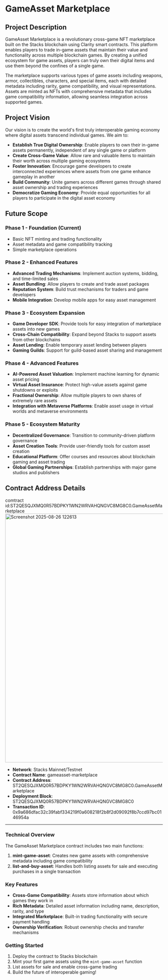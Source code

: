 # GameAsset Marketplace

## Project Description

GameAsset Marketplace is a revolutionary cross-game NFT marketplace built on the Stacks blockchain using Clarity smart contracts. This platform enables players to trade in-game assets that maintain their value and functionality across multiple blockchain games. By creating a unified ecosystem for game assets, players can truly own their digital items and use them beyond the confines of a single game.

The marketplace supports various types of game assets including weapons, armor, collectibles, characters, and special items, each with detailed metadata including rarity, game compatibility, and visual representations. Assets are minted as NFTs with comprehensive metadata that includes game compatibility information, allowing seamless integration across supported games.

## Project Vision

Our vision is to create the world's first truly interoperable gaming economy where digital assets transcend individual games. We aim to:

- **Establish True Digital Ownership**: Enable players to own their in-game assets permanently, independent of any single game or platform
- **Create Cross-Game Value**: Allow rare and valuable items to maintain their worth across multiple gaming ecosystems
- **Foster Innovation**: Encourage game developers to create interconnected experiences where assets from one game enhance gameplay in another
- **Build Community**: Unite gamers across different games through shared asset ownership and trading experiences
- **Democratize Gaming Economy**: Provide equal opportunities for all players to participate in the digital asset economy

## Future Scope

### Phase 1 - Foundation (Current)
- Basic NFT minting and trading functionality
- Asset metadata and game compatibility tracking
- Simple marketplace operations

### Phase 2 - Enhanced Features
- **Advanced Trading Mechanisms**: Implement auction systems, bidding, and time-limited sales
- **Asset Bundling**: Allow players to create and trade asset packages
- **Reputation System**: Build trust mechanisms for traders and game developers
- **Mobile Integration**: Develop mobile apps for easy asset management

### Phase 3 - Ecosystem Expansion
- **Game Developer SDK**: Provide tools for easy integration of marketplace assets into new games
- **Cross-Chain Compatibility**: Expand beyond Stacks to support assets from other blockchains
- **Asset Lending**: Enable temporary asset lending between players
- **Gaming Guilds**: Support for guild-based asset sharing and management

### Phase 4 - Advanced Features
- **AI-Powered Asset Valuation**: Implement machine learning for dynamic asset pricing
- **Virtual Asset Insurance**: Protect high-value assets against game shutdowns or exploits
- **Fractional Ownership**: Allow multiple players to own shares of extremely rare assets
- **Integration with Metaverse Platforms**: Enable asset usage in virtual worlds and metaverse environments

### Phase 5 - Ecosystem Maturity
- **Decentralized Governance**: Transition to community-driven platform governance
- **Asset Creation Tools**: Provide user-friendly tools for custom asset creation
- **Educational Platform**: Offer courses and resources about blockchain gaming and asset trading
- **Global Gaming Partnerships**: Establish partnerships with major game studios and publishers

## Contract Address Details
comtract id:ST2QESQJXMQ0R57BDPKY1WN2WRVAHQNGVC8MG8C0.GameAssetMarketplace
<img width="1919" height="796" alt="Screenshot 2025-08-26 122613" src="https://github.com/user-attachments/assets/7372a22e-b4ef-4db0-8d3d-e5917b3aa275" />


- **Network**: Stacks Mainnet/Testnet
- **Contract Name**: gameasset-marketplace
- **Contract Address**: ST2QESQJXMQ0R57BDPKY1WN2WRVAHQNGVC8MG8C0.GameAssetMarketplace
- **Deployment Block**: ST2QESQJXMQ0R57BDPKY1WN2WRVAHQNGVC8MG8C0
- **Transaction ID**: 0x9a686dfac32c39fabf334219f0a608218f2b8f2d09092f8b7ccd97bc0146954a

---

### Technical Overview

The GameAsset Marketplace contract includes two main functions:

1. **mint-game-asset**: Creates new game assets with comprehensive metadata including game compatibility
2. **list-and-buy-asset**: Handles both listing assets for sale and executing purchases in a single transaction

### Key Features

- **Cross-Game Compatibility**: Assets store information about which games they work in
- **Rich Metadata**: Detailed asset information including name, description, rarity, and type
- **Integrated Marketplace**: Built-in trading functionality with secure payment handling
- **Ownership Verification**: Robust ownership checks and transfer mechanisms

### Getting Started

1. Deploy the contract to Stacks blockchain
2. Mint your first game assets using the `mint-game-asset` function
3. List assets for sale and enable cross-game trading
4. Build the future of interoperable gaming!
